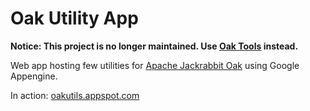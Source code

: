 Oak Utility App
===============

**Notice: This project is no longer maintained. Use [Oak Tools](https://thomasmueller.github.io/oakTools/) instead.**

Web app hosting few utilities for [Apache Jackrabbit Oak][1] using Google Appengine.

In action: [oakutils.appspot.com](http://oakutils.appspot.com)

[1]: http://jackrabbit.apache.org/oak
